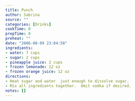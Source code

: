 ```yaml
---
title: Punch
author: Sabrina
source: ""
categories: [Drinks]
cookTime: 0
prepTime: 0
preheat: ""
date: "2006-08-09 23:04:50"
ingredients:
- water: 7 cups
- sugar: 2 cups
- pineapple juice: 2 cups
- frozen lemonade: 12 oz
- frozen orange juice: 12 oz
directions:
- Heat sugar and water  just enough to dissolve sugar.
- Mix all ingredients together.  Omit vodka if desired.
notes: []
---
```


